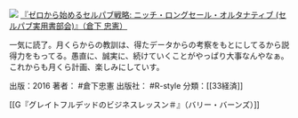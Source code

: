 [![](https://images-fe.ssl-images-amazon.com/images/I/51n0XMKQEJL._SL160_.jpg)](http://www.amazon.co.jp/exec/obidos/ASIN/B01K1T4T0Q/choiyaki81-22/ref=nosim)
[『ゼロから始めるセルパブ戦略: ニッチ・ロングセール・オルタナティブ (セルパブ実用書部会)』（倉下 忠憲）](http://www.amazon.co.jp/exec/obidos/ASIN/B01K1T4T0Q/choiyaki81-22/ref=nosim)

一気に読了。月くらからの教訓は、得たデータからの考察をもとにしてるから説得力をもってる。愚直に、誠実に、続けていくことがやっぱり大事なんやなぁ。これからも月くら計画、楽しみにしていす。

出版：2016
著者： #倉下忠憲
出版社： #R-style
分類：[[33経済]]

[[G『グレイトフルデッドのビジネスレッスン＃』（バリー・バーンズ）]]
